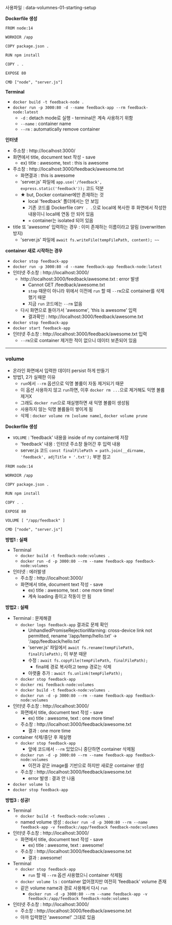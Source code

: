 사용파일 : data-volumnes-01-starting-setup

<b>Dockerfile 생성</b>
```
FROM node:14

WORKDIR /app

COPY package.json .

RUN npm install

COPY . .

EXPOSE 80

CMD ["node", "server.js"]
```

<b>Terminal</b>
- `docker build -t feedback-node .`
- `docker run -p 3000:80 -d --name feedback-app --rm feedback-node:latest`
  - `-d` : detach mode로 실행 - terminal은 계속 사용하기 위함
  - `--name` : container name
  - `--rm` : automatically remove container

<b>인터넷</b>
- 주소창 : http://localhost:3000/
- 화면에서 title, document text 작성 - save
  - ex) title : awesome, text : this is awesome
- 주소창 : http://localhost:3000/feedback/awesome.txt
  - 화면결과 : this is awesome
  - 'server.js' 파일에 `app.use('/feedback', express.static('feedback'));` 코드 덕분
  - ★ but, Docker container에만 존재하는 것
    - local 'feedback' 폴더에서는 안 보임
    - 기존 코드를 Dockerfile `COPY . .`으로 local에 복사한 후 화면에서 작성한 내용이니 local에 연동 안 되어 있음
    - = container는 isolated 되어 있음
- title 또 'awesome' 입력하는 경우 : 이미 존재하는 이름이라고 알림 (overwritten 방지)
  - 'server.js' 파일에 `await fs.writeFile(tempFilePath, content); ~~` 

<b>container 새로 시작하는 경우</b>
- `docker stop feedback-app`
- `docker run -p 3000:80 -d --name feedback-app feedback-node:latest`
- 인터넷 주소창 : http://localhost:3000/
  - http://localhost:3000/feedback/awesome.txt : error 발생
    - Cannot GET /feedback/awesome.txt
    - `stop` 때문이 아니라 위에서 이전에 `run` 할 때 `--rm`으로 container를 삭제했기 때문
    - 지금 `run` 코드에는 `--rm` 없음
  - 다시 화면으로 돌아가서 'awesome', 'this is awesome' 입력
    - 결과확인 : http://localhost:3000/feedback/awesome.txt
- `docker stop feedback-app`
- `docker start feedback-app`
- 인터넷 주소창 : http://localhost:3000/feedback/awesome.txt 입력
  - `--rm`으로 container 제거한 적이 없으니 데이터 보존되어 있음

---

### volume
- 온라인 화면에서 입력한 데이터 persist 하게 만들기
- 방법1, 2가 실패한 이유
  - `run`에서 `--rm` 옵션으로 익명 볼륨이 자동 제거되기 때문
  - 이 옵션 사용하지 않고 `run`하면, 이후 `docker rm ...`으로 제거해도 익명 볼륨 제거X
  - 그래도 `docker run`으로 재실행하면 새 익명 볼륨이 생성됨
  - 사용하지 않는 익명 볼륨들이 쌓이게 됨
  - 삭제 : `docker volume rm [volume name]`, `docker volume prune`

<b>Dockerfile 생성</b>
- `VOLUME` : 'feedback' 내용을 inside of my container에 저장
  - 'feedback' 내용 : 인터넷 주소창 들어간 후 입력 내용
  - server.js 코드 `const finalFilePath = path.join(__dirname, 'feedback', adjTitle + '.txt');` 부분 참고

```
FROM node:14

WORKDIR /app

COPY package.json .

RUN npm install

COPY . .

EXPOSE 80

VOLUME [ "/app/feedback" ]

CMD ["node", "server.js"]
```

<b>방법1 : 실패</b>
- Terminal
  - `docker build -t feedback-node:volumes .`
  - `docker run -d -p 3000:80 --rm --name feedback-app feedback-node:volumes`
- 인터넷 : 에러발생
  - 주소창 : http://localhost:3000/
  - 화면에서 title, document text 작성 - save
    - ex) title : awesome, text : one more time!
    - 계속 loading 중이고 작동이 안 됨

<b>방법2 : 실패</b>
- Terminal : 문제해결
  - `docker logs feedback-app` 결과로 문제 확인
    - UnhandledPromiseRejectionWarning: cross-device link not permitted, rename '/app/temp/hello.txt' -> '/app/feedback/hello.txt'
    - 'server.js' 파일에서 `await fs.rename(tempFilePath, finalFilePath);` 이 부분 때문
    - 수정 : `await fs.copyFile(tempFilePath, finalFilePath);`
      - final에 경로 복사하고 temp 경로는 삭제
    - 아랫줄 추가 : `await fs.unlink(tempFilePath);`
  - `docker stop feedback-app`
  - `docker rmi feedback-node:volumes`
  - `docker build -t feedback-node:volumes .`
  - `docker run -d -p 3000:80 --rm --name feedback-app feedback-node:volumes`
- 인터넷 주소창 : http://localhost:3000/
  - 화면에서 title, document text 작성 - save
    - ex) title : awesome, text : one more time!
  - 주소창 : http://localhost:3000/feedback/awesome.txt
    - 결과 : one more time
- container 삭제/중단 후 재실행
  - `docker stop feedback-app`
    - 앞에 코드에서 `--rm` 있었으니 중단하면 container 삭제됨
  - `docker run -d -p 3000:80 --rm --name feedback-app feedback-node:volumes`
    - 이전과 같은 image를 기반으로 하지만 새로운 container 생성
  - 주소창 : http://localhost:3000/feedback/awesome.txt
    - error 발생 : 결과 안 나옴
- `docker volume ls`
- `docker stop feedback-app`

<b>방법3 : 성공!</b>
- Terminal
  - `docker build -t feedback-node:volumes .`
  - named volume 생성 : `docker run -d -p 3000:80 --rm --name feedback-app -v feedback:/app/feedback feedback-node:volumes`
- 인터넷 주소창 : http://localhost:3000/
  - 화면에서 title, document text 작성 - save
    - ex) title : awesome, text : awesome!
  - 주소창 : http://localhost:3000/feedback/awesome.txt
    - 결과 : awesome!
- Terminal
  - `docker stop feedback-app`
    - `run` 할 때 `--rm` 옵션 사용했으니 container 삭제됨
  - `docker volume ls` : container 없어졌지만 여전히 'feedback' volume 존재
  - 같은 volume name과 경로 사용해서 다시 `run`
    - `docker run -d -p 3000:80 --rm --name feedback-app -v feedback:/app/feedback feedback-node:volumes`
- 인터넷 주소창 : http://localhost:3000/
  - 주소창 : http://localhost:3000/feedback/awesome.txt
  - 아까 입력했던 'awesome!' 그대로 있음

